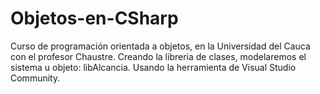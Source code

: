 # Objetos-en-CSharp
Curso de programación orientada a objetos, en la Universidad del Cauca con el profesor Chaustre.
Creando la libreria de clases, modelaremos el sistema u objeto: libAlcancia.
Usando la herramienta de Visual Studio Community.
